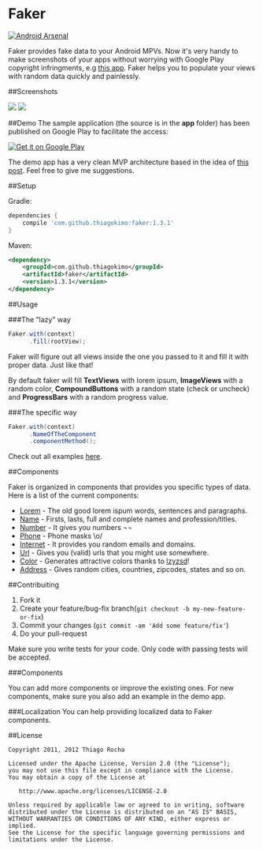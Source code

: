 # Faker
[![Android Arsenal](https://img.shields.io/badge/Android%20Arsenal-Faker-green.svg?style=flat)](https://android-arsenal.com/details/1/2039)

Faker provides fake data to your Android MPVs. Now it's very handy to make screenshots of your apps without worrying with Google Play copyright infringments, e.g [this app](https://play.google.com/store/apps/details?id=io.kimo.tmdb). Faker helps you to populate your views with random data quickly and painlessly.

##Screenshots

![](https://raw.githubusercontent.com/thiagokimo/Faker/master/screenshots/random-data.png)
![](https://raw.githubusercontent.com/thiagokimo/Faker/master/screenshots/profile-sample-screenshot.png)


##Demo
The sample application (the source is in the **app** folder) has been published on Google Play to facilitate the access:

[![Get it on Google Play](http://www.android.com/images/brand/get_it_on_play_logo_small.png)](https://play.google.com/store/apps/details?id=io.kimo.faker)

The demo app has a very clean MVP architecture based in the idea of [this post](http://fernandocejas.com/2014/09/03/architecting-android-the-clean-way/). Feel free to give me suggestions.

##Setup

Gradle:

``` groovy
dependencies {
    compile 'com.github.thiagokimo:faker:1.3.1'
}
```

Maven:

``` xml
<dependency>
    <groupId>com.github.thiagokimo</groupId>
    <artifactId>faker</artifactId>
    <version>1.3.1</version>
</dependency>
```

##Usage

###The "lazy" way

``` java
Faker.with(context)
      .fill(rootView);
```

Faker will figure out all views inside the one you passed to it and fill it with proper data. Just like that!

By default faker will fill **TextViews** with lorem ipsum, **ImageViews** with a random color, **CompoundButtons** with a random state (check or uncheck) and **ProgressBars** with a random progress value.

###The specific way

``` java
Faker.with(context)
      .NameOfTheComponent
      .componentMethod();
```

Check out all examples [here](https://github.com/thiagokimo/Faker/tree/master/app/src/main/java/io/kimo/faker/mvp/presenter).

##Components

Faker is organized in components that provides you specific types of data. Here is a list of the current components:

* [Lorem](https://github.com/thiagokimo/Faker/blob/master/faker-core/src/main/java/io/kimo/lib/faker/component/text/LoremComponent.java) - The old good lorem ispum words, sentences and paragraphs.
* [Name](https://github.com/thiagokimo/Faker/blob/master/faker-core/src/main/java/io/kimo/lib/faker/component/text/NameComponent.java) - Firsts, lasts, full and complete names and profession/titles.
* [Number](https://github.com/thiagokimo/Faker/blob/master/faker-core/src/main/java/io/kimo/lib/faker/component/number/NumberComponent.java) - It gives you numbers ¬¬
* [Phone](https://github.com/thiagokimo/Faker/blob/master/faker-core/src/main/java/io/kimo/lib/faker/component/text/PhoneComponent.java) - Phone masks \o/
* [Internet](https://github.com/thiagokimo/Faker/blob/master/faker-core/src/main/java/io/kimo/lib/faker/component/text/InternetComponent.java) - It provides you random emails and domains.
* [Url](https://github.com/thiagokimo/Faker/blob/master/faker-core/src/main/java/io/kimo/lib/faker/component/text/URLComponent.java) - Gives you (valid) urls that you might use somewhere.
* [Color](https://github.com/thiagokimo/Faker/blob/master/faker-core/src/main/java/io/kimo/lib/faker/component/number/ColorComponent.java) - Generates attractive colors thanks to [lzyzsd](https://github.com/lzyzsd/AndroidRandomColor)!
* [Address](https://github.com/thiagokimo/Faker/blob/master/faker-core/src/main/java/io/kimo/lib/faker/component/text/AddressComponent.java) - Gives random cities, countries, zipcodes, states and so on.

##Contribuiting

1. Fork it
2. Create your feature/bug-fix branch(`git checkout -b my-new-feature-or-fix`)
3. Commit your changes (`git commit -am 'Add some feature/fix'`)
4. Do your pull-request

Make sure you write tests for your code. Only code with passing tests will be accepted.

###Components

You can add more components or improve the existing ones. For new components, make sure you also add an example in the demo app.

###Localization
You can help providing localized data to Faker components.

##License
    
    Copyright 2011, 2012 Thiago Rocha

    Licensed under the Apache License, Version 2.0 (the "License");
    you may not use this file except in compliance with the License.
    You may obtain a copy of the License at

       http://www.apache.org/licenses/LICENSE-2.0

    Unless required by applicable law or agreed to in writing, software
    distributed under the License is distributed on an "AS IS" BASIS,
    WITHOUT WARRANTIES OR CONDITIONS OF ANY KIND, either express or implied.
    See the License for the specific language governing permissions and
    limitations under the License.
